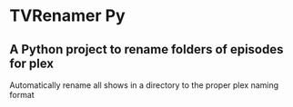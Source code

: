 # TVRenamer Py

## A Python project to rename folders of episodes for plex

Automatically rename all shows in a directory to the proper plex naming format
